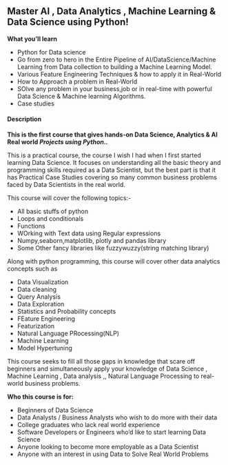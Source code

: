 ﻿## **Master AI , Data Analytics , Machine Learning & Data Science using Python!**


**What you’ll learn**

- Python  for Data science
- Go from zero to hero in the Entire Pipeline of AI/DataScience/Machine Learning from Data collection to building a Machine Learning Model.
- Various Feature Engineering Techniques & how to apply it in Real-World
- How to Approach a problem in Real-World
- SOlve any problem in your business,job or in real-time with powerful Data Science & Machine learning Algorithms.
- Case studies

#### **Description**
**This is the first course that gives hands-on Data Science, Analytics & AI Real world *Projects using Python..***

This is a practical course, the course I wish I had when I first started learning Data Science. It focuses on understanding all the basic theory and programming skills required as a Data Scientist, but the best part is that it has Practical Case Studies covering so many common business problems faced by Data Scientists in the real world.

This course will cover the following topics:-

- All basic stuffs of python
- Loops and conditionals
- Functions
- WOrking with Text data using Regular expressions
- Numpy,seaborn,matplotlib, plotly and pandas library
- Some Other fancy libraries like fuzzywuzzy(string matching library)

Along with python programming, this course will cover other data analytics concepts such as

- Data Visualization
- Data cleaning
- Query Analysis
- Data Exploration
- Statistics and Probability concepts
- FEature Engineering
- Featurization
- Natural Language PRocessing(NLP)
- Machine Learning
- Model Hypertuning

This course seeks to fill all those gaps in knowledge that scare off beginners and simultaneously apply your knowledge of Data Science , Machine Learning  , Data analysis  ,, Natural Language Processing to real-world business problems.

**Who this course is for:**

- Beginners of Data Science
- Data Analysts / Business Analysts who wish to do more with their data
- College graduates who lack real world experience
- Software Developers or Engineers who’d like to start learning Data Science
- Anyone looking to become more employable as a Data Scientist
- Anyone with an interest in using Data to Solve Real World Problems





